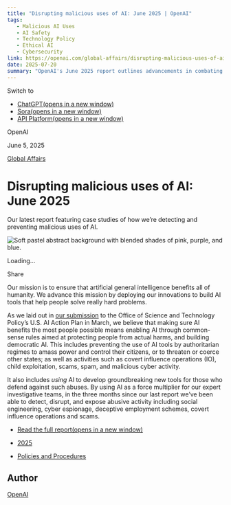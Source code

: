 ```yaml
---
title: "Disrupting malicious uses of AI: June 2025 | OpenAI"
tags:
   - Malicious AI Uses
   - AI Safety
   - Technology Policy
   - Ethical AI
   - Cybersecurity
link: https://openai.com/global-affairs/disrupting-malicious-uses-of-ai-june-2025/
date: 2025-07-20
summary: "OpenAI's June 2025 report outlines advancements in combating malicious AI applications. Key initiatives include developing AI tools that detect and disrupt activities such as social engineering, cyber espionage, and covert influence operations. The report emphasizes the importance of establishing protective regulations against authoritarian misuse and leveraging AI to enhance investigative capabilities in cybersecurity. This proactive approach aims to ensure AI contributes positively by mitigating real-world threats and promoting democratic values. For further insights, refer to the full report [here](https://cdn.openai.com/threat-intelligence-reports/5f73af09-a3a3-4a55-992e-069237681620/disrupting-malicious-uses-of-ai-june-2025.pdf)."
---
```


Switch to

- [ChatGPT(opens in a new window)](https://chatgpt.com/?openaicom-did=df0fcc59-526d-4aaa-84af-b57191050945&openaicom_referred=true)
- [Sora(opens in a new window)](https://sora.com/)
- [API Platform(opens in a new window)](https://platform.openai.com/)

OpenAI

June 5, 2025

[Global Affairs](https://openai.com/news/global-affairs/)

# Disrupting malicious uses of AI: June 2025

Our latest report featuring case studies of how we’re detecting and preventing malicious uses of AI.

![Soft pastel abstract background with blended shades of pink, purple, and blue.](https://images.ctfassets.net/kftzwdyauwt9/2oBsxrIQx8AyX80a0AFuDX/4646c7c929b849fdac9d40903628668b/Wallpaper.png?w=3840&q=90&fm=webp)

Loading…

Share

Our mission is to ensure that artificial general intelligence benefits all of humanity. We advance this mission by deploying our innovations to build AI tools that help people solve really hard problems.

As we laid out in [our submission⁠](https://openai.com/global-affairs/openai-proposals-for-the-us-ai-action-plan/) to the Office of Science and Technology Policy’s U.S. AI Action Plan in March, we believe that making sure AI benefits the most people possible means enabling AI through common-sense rules aimed at protecting people from actual harms, and building democratic AI. This includes preventing the use of AI tools by authoritarian regimes to amass power and control their citizens, or to threaten or coerce other states; as well as activities such as covert influence operations (IO), child exploitation, scams, spam, and malicious cyber activity.

It also includes _using_ AI to develop groundbreaking new tools for those who defend against such abuses. By using AI as a force multiplier for our expert investigative teams, in the three months since our last report we’ve been able to detect, disrupt, and expose abusive activity including social engineering, cyber espionage, deceptive employment schemes, covert influence operations and scams.

- [Read the full report(opens in a new window)](https://cdn.openai.com/threat-intelligence-reports/5f73af09-a3a3-4a55-992e-069237681620/disrupting-malicious-uses-of-ai-june-2025.pdf)

- [2025](https://openai.com/news/?tags=2025)
- [Policies and Procedures](https://openai.com/news/?tags=policies-procedures)

## Author

[OpenAI](https://openai.com/news/?author=openai#results)
